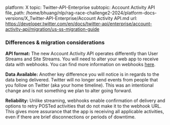 platform: X
topic: Twitter-API-Enterprise
subtopic: Account Activity API
file_path: /home/bhuang/nlp/rag-race-challenge2-2024/platform-docs-versions/X_Twitter-API-Enterprise/Account Activity API.md
url: https://developer.twitter.com/en/docs/twitter-api/enterprise/account-activity-api/migration/us-ss-migration-guide

### Differences & migration considerations

**API format:** The new Account Activity API operates differently than User Streams and Site Streams. You will need to alter your web app to receive data with webhooks. You can find more information on webhooks [here](https://developer.twitter.com/content/developer-twitter/en/docs/twitter-api/enterprise/account-activity-api/guides/getting-started-with-webhooks).

**Data Available:** Another key difference you will notice is in regards to the data being delivered. Twitter will no longer send events from people that you follow on Twitter (aka your home timeline). This was an intentional change and is not something we plan to alter going forward.

**Reliability:** Unlike streaming, webhooks enable confirmation of delivery and options to retry POSTed activities that do not make it to the webhook URL.  This gives more assurance that the app is receiving all applicable activities, even if there are brief disconnections or periods of downtime.